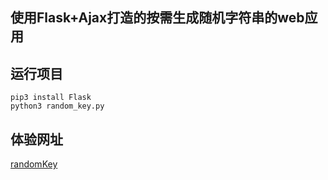 ## 使用Flask+Ajax打造的按需生成随机字符串的web应用

## 运行项目

	pip3 install Flask
	python3 random_key.py
	
## 体验网址

[randomKey](http://dev.feihu1996.cn/randomKey "randomKey")

